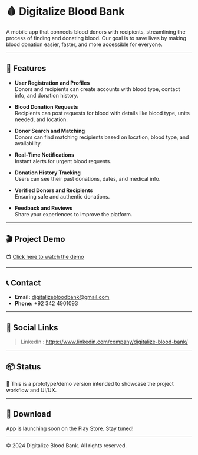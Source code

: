# 🩸 Digitalize Blood Bank

A mobile app that connects blood donors with recipients, streamlining the process of finding and donating blood. Our goal is to save lives by making blood donation easier, faster, and more accessible for everyone.

---

## 📱 Features

- **User Registration and Profiles**  
  Donors and recipients can create accounts with blood type, contact info, and donation history.

- **Blood Donation Requests**  
  Recipients can post requests for blood with details like blood type, units needed, and location.

- **Donor Search and Matching**  
  Donors can find matching recipients based on location, blood type, and availability.

- **Real-Time Notifications**  
  Instant alerts for urgent blood requests.

- **Donation History Tracking**  
  Users can see their past donations, dates, and medical info.

- **Verified Donors and Recipients**  
  Ensuring safe and authentic donations.

- **Feedback and Reviews**  
  Share your experiences to improve the platform.

---

## 🎬 Project Demo

📺 [Click here to watch the demo](https://github.com/iZainIqbal/digitalize-blood-bank/blob/main/digitalizebloodbankapp.mp4)

---

## 📞 Contact

- **Email:** digitalizebloodbank@gmail.com  
- **Phone:** +92 342 4901093  

---

## 🔗 Social Links

> LinkedIn : https://www.linkedin.com/company/digitalize-blood-bank/

---

## 📦 Status

🧪 This is a prototype/demo version intended to showcase the project workflow and UI/UX.

---

## 📲 Download

App is launching soon on the Play Store. Stay tuned!

---

© 2024 Digitalize Blood Bank. All rights reserved.
